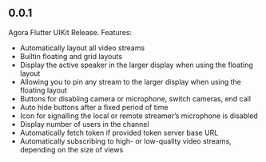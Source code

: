 ## 0.0.1
  
  Agora Flutter UIKit Release.
  Features: 
  * Automatically layout all video streams 
  * Builtin floating and grid layouts
  * Display the active speaker in the larger display when using the floating layout
  * Allowing you to pin any stream to the larger display when using the floating layout
  * Buttons for disabling camera or microphone, switch cameras, end call
  * Auto hide buttons after a fixed period of time
  * Icon for signalling the local or remote streamer’s microphone is disabled
  * Display number of users in the channel
  * Automatically fetch token if provided token server base URL
  * Automatically subscribing to high- or low-quality video streams, depending on the size of views
